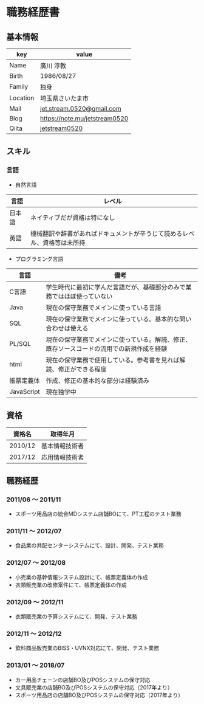 # 職務経歴書

## 基本情報

|key|value|
|---|-----|
|Name|廣川 淳教|
|Birth|1986/08/27|
|Family|独身|
|Location|埼玉県さいたま市|
|Mail|jet.stream.0520@gmail.com|
|Blog|https://note.mu/jetstream0520|
|Qiita|[jetstream0520](https://qiita.com/jetstream0520)|

## スキル

### 言語

- 自然言語

|言語|レベル|
|---|-----|
|日本語|ネイティブだが資格は特になし|
|英語|機械翻訳や辞書があればドキュメントが辛うじて読めるレベル、資格等は未所持|

- プログラミング言語

|言語|備考|
|---|-----|
|C言語|学生時代に最初に学んだ言語だが、基礎部分のみで業務ではほぼ使っていない|
|Java|現在の保守業務でメインに使っている言語|
|SQL|現在の保守業務でメインに使っている。基本的な問い合わせは使える|
|PL/SQL|現在の保守業務でメインに使っている。解読、修正、既存ソースコードの流用での新規作成を経験|
|html|現在の保守業務で使用している。参考書を見れば解読、修正ができる程度|
|帳票定義体|作成、修正の基本的な部分は経験済み|
|JavaScript|現在独学中|


## 資格

|資格名|取得年月|
|---|-----|
|2010/12|基本情報技術者|
|2017/12|応用情報技術者|

## 職務経歴

### 2011/06 ～ 2011/11

- スポーツ用品店の統合MDシステム店舗BOにて、PT工程のテスト業務

### 2011/11 ～ 2012/07

- 食品業の共配センターシステムにて、設計、開発、テスト業務

### 2012/07 ～ 2012/08

- 小売業の基幹情報システム設計にて、帳票定義体の作成
- 衣類販売業の改修案件にて、帳票定義体の作成

### 2012/09 ～ 2012/11

- 衣類販売業の予算システムにて、開発、テスト業務

### 2012/11 ～ 2012/12

- 飲料商品販売業のBISS・UVNX対応にて、開発、テスト業務

### 2013/01 ～ 2018/07

- カー用品チェーンの店舗BO及びPOSシステムの保守対応
- 文具販売業の店舗BO及びPOSシステムの保守対応（2017年より）
- スポーツ用品店の店舗BO及びPOSシステムの保守対応（2017年より）

